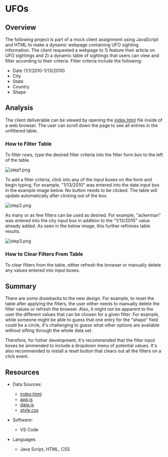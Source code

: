 # UFOs
## Overview
The following project is part of a mock client assignment using JavaScript and HTML to make a dynamic webpage containing UFO sighting information. The client requested a webpage to 1) feature their article on UFO sightings and 2) a dynamic table of sightings that users can view and filter according to their criteria. Filter criteria include the following:

- Date (1/1/2010-1/13/2010)
- City
- State
- Country
- Shape
## Analysis
The client deliverable can be viewed by opening the [index.html](https://github.com/InRegards2Pluto/UFOs/blob/28f0901e87378c44f871cba3710697d8f3bfa7c7/index.html) file inside of a web browser. The user can scroll down the page to see all entries in the unfiltered table. 

### How to Filter Table
To filter rows, type the desired filter criteria into the filter form box to the left of the table.

![step1.png](https://github.com/InRegards2Pluto/UFOs/blob/28f0901e87378c44f871cba3710697d8f3bfa7c7/images/step1.png)

To add a filter criteria, click into any of the input boxes on the form and begin typing. For example, "1/13/2010" was entered into the date input box in the example image below. No button needs to be clicked. The table will update automatically after clicking out of the box.

![step2.png](https://github.com/InRegards2Pluto/UFOs/blob/28f0901e87378c44f871cba3710697d8f3bfa7c7/images/step2.png)

As many or as few filters can be used as desired. For example, "ackerman" was entered into the city input box in addition to the "1/13/2010" value already added. As seen in the below image, this further refinines table results.

![step3.png](https://github.com/InRegards2Pluto/UFOs/blob/28f0901e87378c44f871cba3710697d8f3bfa7c7/images/step3.png)

### How to Clear Filters From Table
To clear filters from the table, either refresh the browser or manually delete any values entered into input boxes.
## Summary
There are some drawbacks to the new design. For example, to reset the table after applying the filters, the user either needs to manually delete the filter values or refresh the browser. Also, it might not be apparent to the user the different values that can be chosen for a given filter. For example, while someone might be able to guess that one entry for the "shape" field could be a circle, it's challenging to guess what other options are available without sifting through the whole data set.

Therefore, for futher development, it's recommended that the filter input boxes be ammended to include a dropdown menu of potential values. It's also recommended to install a reset button that clears out all the filters on a click event.

## Resources
- Data Sources:
  - [index.html](https://github.com/InRegards2Pluto/UFOs/blob/28f0901e87378c44f871cba3710697d8f3bfa7c7/index.html)
  - [app.js](https://github.com/InRegards2Pluto/UFOs/blob/28f0901e87378c44f871cba3710697d8f3bfa7c7/static/js/app.js)
  - [data.js](https://github.com/InRegards2Pluto/UFOs/blob/28f0901e87378c44f871cba3710697d8f3bfa7c7/static/js/data.js)
  - [style.css](https://github.com/InRegards2Pluto/UFOs/blob/28f0901e87378c44f871cba3710697d8f3bfa7c7/css/style.css)
- Software:
  - VS Code

- Languages
  - Java Script, HTML, CSS
